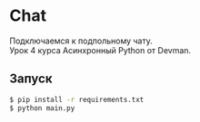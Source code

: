 # Chat
Подключаемся к подпольному чату.  
Урок 4 курса Асинхронный Python от Devman.

## Запуск
```bash
$ pip install -r requirements.txt
$ python main.py
```
